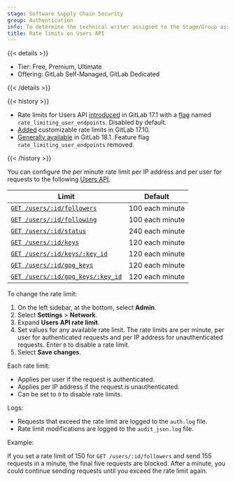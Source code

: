 ```yaml
---
stage: Software Supply Chain Security
group: Authentication
info: To determine the technical writer assigned to the Stage/Group associated with this page, see https://handbook.gitlab.com/handbook/product/ux/technical-writing/#assignments
title: Rate limits on Users API
---
```


{{< details >}}

- Tier: Free, Premium, Ultimate
- Offering: GitLab Self-Managed, GitLab Dedicated

{{< /details >}}

{{< history >}}

- Rate limits for Users API [introduced](https://gitlab.com/gitlab-org/gitlab/-/issues/452349) in GitLab 17.1 with a [flag](../feature_flags/_index.md) named `rate_limiting_user_endpoints`. Disabled by default.
- [Added](https://gitlab.com/gitlab-org/gitlab/-/merge_requests/181054) customizable rate limits in GitLab 17.10.
- [Generally available](https://gitlab.com/gitlab-org/gitlab/-/issues/524831) in GitLab 18.1. Feature flag `rate_limiting_user_endpoints` removed.

{{< /history >}}

You can configure the per minute rate limit per IP address and per user for requests to the following [Users API](../../api/users.md).

| Limit                                                           | Default |
|-----------------------------------------------------------------|---------|
| [`GET /users/:id/followers`](../../api/user_follow_unfollow.md#list-all-accounts-that-follow-a-user) | 100 each minute |
| [`GET /users/:id/following`](../../api/user_follow_unfollow.md#list-all-accounts-followed-by-a-user) | 100 each minute |
| [`GET /users/:id/status`](../../api/users.md#get-the-status-of-a-user)                               | 240 each minute |
| [`GET /users/:id/keys`](../../api/user_keys.md#list-all-ssh-keys-for-a-user)                         | 120 each minute |
| [`GET /users/:id/keys/:key_id`](../../api/user_keys.md#get-an-ssh-key)                               | 120 each minute |
| [`GET /users/:id/gpg_keys`](../../api/user_keys.md#list-all-gpg-keys-for-a-user)                     | 120 each minute |
| [`GET /users/:id/gpg_keys/:key_id`](../../api/user_keys.md#get-a-gpg-key-for-a-user)                 | 120 each minute |

To change the rate limit:

1. On the left sidebar, at the bottom, select **Admin**.
1. Select **Settings** > **Network**.
1. Expand **Users API rate limit**.
1. Set values for any available rate limit. The rate limits are per minute, per user for authenticated requests and per IP address for unauthenticated requests. Enter `0` to disable a rate limit.
1. Select **Save changes**.

Each rate limit:

- Applies per user if the request is authenticated.
- Applies per IP address if the request is unauthenticated.
- Can be set to `0` to disable rate limits.

Logs:

- Requests that exceed the rate limit are logged to the `auth.log` file.
- Rate limit modifications are logged to the `audit_json.log` file.

Example:

If you set a rate limit of 150 for `GET /users/:id/followers` and send 155 requests in a minute, the
final five requests are blocked. After a minute, you could continue sending requests until you
exceed the rate limit again.
